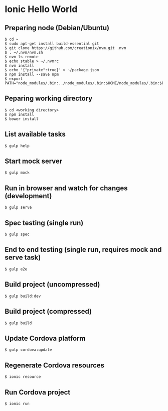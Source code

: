 # Ionic Hello World

## Preparing node (Debian/Ubuntu)

```
$ cd ~
$ sudo apt-get install build-essential git
$ git clone https://github.com/creationix/nvm.git .nvm
$ . ~/.nvm/nvm.sh
$ nvm ls-remote
$ echo stable > ~/.nvmrc
$ nvm install
$ echo '{"private":true}' > ~/package.json
$ npm install --save npm
$ export PATH="node_modules/.bin:../node_modules/.bin:$HOME/node_modules/.bin:$PATH"
```

## Peparing working directory

```
$ cd <working directory>
$ npm install
$ bower install
```

## List available tasks

```
$ gulp help
```

## Start mock server

```
$ gulp mock
```

## Run in browser and watch for changes (development)

```
$ gulp serve
```

## Spec testing (single run)

```
$ gulp spec
```

## End to end testing (single run, requires mock and serve task)

```
$ gulp e2e
```

## Build project (uncompressed)

```
$ gulp build:dev
```

## Build project (compressed)

```
$ gulp build
```

## Update Cordova platform

```
$ gulp cordova:update
```

## Regenerate Cordova resources

```
$ ionic resource
```

## Run Cordova project

```
$ ionic run
```
